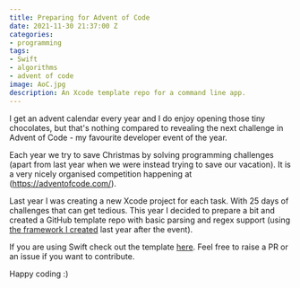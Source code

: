 ```yaml
---
title: Preparing for Advent of Code
date: 2021-11-30 21:37:00 Z
categories:
- programming
tags:
- Swift
- algorithms
- advent of code
image: AoC.jpg
description: An Xcode template repo for a command line app.
---
```


<span class="dropcap">I</span> get an advent calendar every year and I do enjoy opening those tiny chocolates, but that's nothing compared to revealing the next challenge in Advent of Code - my favourite developer event of the year. 

Each year we try to save Christmas by solving programming challenges (apart from last year when we were instead trying to save our vacation). It is a very nicely organised competition happening at (https://adventofcode.com/).

Last year I was creating a new Xcode project for each task. With 25 days of challenges that can get tedious. This year I decided to prepare a bit and created a GitHub template repo with basic parsing and regex support (using [the framework I created](https://dchakarov.com/blog/regular-expressions-ftw/) last year after the event).

If you are using Swift check out the template [here](https://github.com/swiftyaf/advent-of-code-template). Feel free to raise a PR or an issue if you want to contribute.

Happy coding :)
